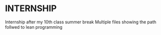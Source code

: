 # INTERNSHIP
Internship after my 10th class summer break 
Multiple files showing the path follwed to lean programming
